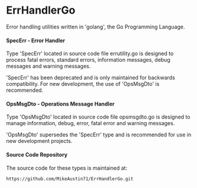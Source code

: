 # ErrHandlerGo

Error handling utilities written in 'golang', the Go Programming Language.

#### SpecErr - Error Handler
Type 'SpecErr' located in source code file errutility.go is designed
to process fatal errors, standard errors, information messages, debug
messages and warning messages.

'SpecErr' has been deprecated and is only maintained for backwards
compatibility. For new development, the use of 'OpsMsgDto' is
recommended.  

#### OpsMsgDto - Operations Message Handler
Type 'OpsMsgDto' located in source code file opsmsgdto.go is designed
to manage information, debug, error, fatal error and warning messages.

'OpsMsgDto' supersedes the 'SpecErr' type and is recommended for use in 
new development projects.  

#### Source Code Repository
The source code for these types is maintained at:

    https://github.com/MikeAustin71/ErrHandlerGo.git

